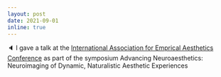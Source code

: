 ```yaml
---
layout: post
date: 2021-09-01
inline: true
---
```

🔈 I gave a talk at the <a href="https://www.city.ac.uk/news-and-events/events/2021/09/xxvi-conference-of-the-international-association-of-empirical-aesthetics/programme">International Association for Emprical Aesthetics Conference</a> as part of the symposium Advancing Neuroaesthetics: Neuroimaging of Dynamic, Naturalistic Aesthetic Experiences
